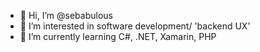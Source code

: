 - 👋 Hi, I’m @sebabulous
- 👀 I’m interested in software development/ 'backend UX'
- 🌱 I’m currently learning C#, .NET, Xamarin, PHP

<!---
sebabulous/sebabulous is a ✨ special ✨ repository because its `README.md` (this file) appears on your GitHub profile.
You can click the Preview link to take a look at your changes.
--->

